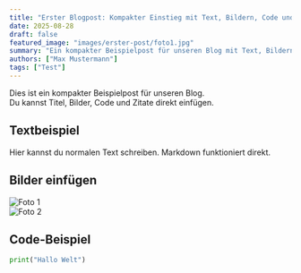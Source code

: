 ```yaml
---
title: "Erster Blogpost: Kompakter Einstieg mit Text, Bildern, Code und Zitaten"
date: 2025-08-28
draft: false
featured_image: "images/erster-post/foto1.jpg"
summary: "Ein kompakter Beispielpost für unseren Blog mit Text, Bildern, Code und Zitaten. Ein kurzer Einstieg, der direkt neugierig macht."
authors: ["Max Mustermann"]
tags: ["Test"]
---
```



Dies ist ein kompakter Beispielpost für unseren Blog.  
Du kannst Titel, Bilder, Code und Zitate direkt einfügen.

## Textbeispiel

Hier kannst du normalen Text schreiben. Markdown funktioniert direkt.

## Bilder einfügen

![Foto 1](/images/erster-post/foto1.jpg)  
![Foto 2](/images/erster-post/foto2.jpg)

## Code-Beispiel

```python
print("Hallo Welt")
